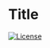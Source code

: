 # Title

[![License](https://img.shields.io/badge/License-CC0_1.0-lightgrey.svg)](http://creativecommons.org/publicdomain/zero/1.0/)
